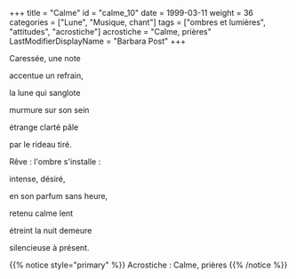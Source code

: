 +++
title = "Calme"
id = "calme_10"
date = 1999-03-11
weight = 36
categories = ["Lune", "Musique, chant"]
tags = ["ombres et lumières", "attitudes", "acrostiche"]
acrostiche = "Calme, prières"
LastModifierDisplayName = "Barbara Post"
+++

Caressée, une note

accentue un refrain,

la lune qui sanglote

murmure sur son sein

étrange clarté pâle

par le rideau tiré.

Rêve : l'ombre s'installe :

intense, désiré,

en son parfum sans heure,

retenu calme lent

étreint la nuit demeure

silencieuse à présent.

{{% notice style="primary" %}}
Acrostiche : Calme, prières
{{% /notice %}}
